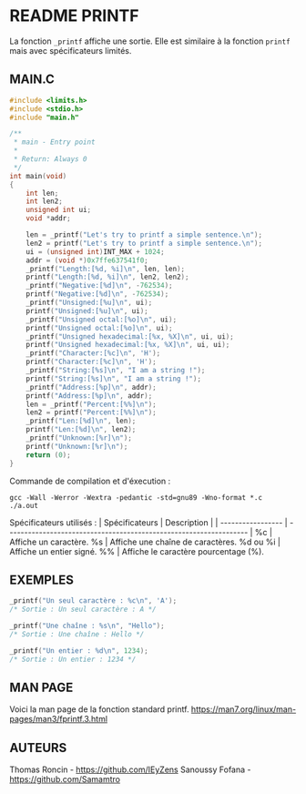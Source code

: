 
# README PRINTF

La fonction ```_printf``` affiche une sortie. Elle est similaire à la fonction ```printf``` mais avec spécificateurs limités.

## MAIN.C

```c
#include <limits.h>
#include <stdio.h>
#include "main.h"

/**
 * main - Entry point
 *
 * Return: Always 0
 */
int main(void)
{
	int len;
	int len2;
	unsigned int ui;
	void *addr;

	len = _printf("Let's try to printf a simple sentence.\n");
	len2 = printf("Let's try to printf a simple sentence.\n");
    ui = (unsigned int)INT_MAX + 1024;
    addr = (void *)0x7ffe637541f0;
    _printf("Length:[%d, %i]\n", len, len);
    printf("Length:[%d, %i]\n", len2, len2);
    _printf("Negative:[%d]\n", -762534);
    printf("Negative:[%d]\n", -762534);
    _printf("Unsigned:[%u]\n", ui);
    printf("Unsigned:[%u]\n", ui);
    _printf("Unsigned octal:[%o]\n", ui);
    printf("Unsigned octal:[%o]\n", ui);
    _printf("Unsigned hexadecimal:[%x, %X]\n", ui, ui);
    printf("Unsigned hexadecimal:[%x, %X]\n", ui, ui);
    _printf("Character:[%c]\n", 'H');
    printf("Character:[%c]\n", 'H');
    _printf("String:[%s]\n", "I am a string !");
    printf("String:[%s]\n", "I am a string !");
    _printf("Address:[%p]\n", addr);
    printf("Address:[%p]\n", addr);
    len = _printf("Percent:[%%]\n");
    len2 = printf("Percent:[%%]\n");
    _printf("Len:[%d]\n", len);
    printf("Len:[%d]\n", len2);
    _printf("Unknown:[%r]\n");
    printf("Unknown:[%r]\n");
    return (0);
}
```
Commande de compilation et d'éxecution :

```
gcc -Wall -Werror -Wextra -pedantic -std=gnu89 -Wno-format *.c
./a.out
```

Spécificateurs utilisés :
| Spécificateurs            | Description                                                               |
| ----------------- | ------------------------------------------------------------------ |
%c | Affiche un caractère.
%s | Affiche une chaîne de caractères.
%d ou %i | Affiche un entier signé.
%% | Affiche le caractère pourcentage (%).

## EXEMPLES

```c
_printf("Un seul caractère : %c\n", 'A');
/* Sortie : Un seul caractère : A */

_printf("Une chaîne : %s\n", "Hello");
/* Sortie : Une chaîne : Hello */

_printf("Un entier : %d\n", 1234);
/* Sortie : Un entier : 1234 */
```

## MAN PAGE
Voici la man page de la fonction standard printf.
https://man7.org/linux/man-pages/man3/fprintf.3.html

## AUTEURS
Thomas Roncin - https://github.com/IEyZens
Sanoussy Fofana - https://github.com/Samamtro
